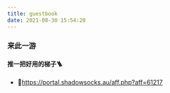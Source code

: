 ```yaml
---
title: guestbook
date: 2021-08-30 15:54:20
---
```


### 来此一游

#### 推一把好用的梯子🪜
  * 🎉https://portal.shadowsocks.au/aff.php?aff=61217
